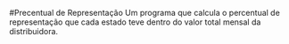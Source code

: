 #Precentual de Representação
Um programa que calcula o percentual de representação que cada estado teve dentro do valor total mensal da distribuidora.
